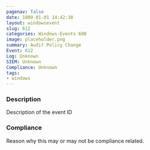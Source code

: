 ```yaml
---
pagenav: false
date: 1800-01-01 14:42:38
layout: windowsevent
slug: 612
categories: Windows-Events 600
image: placeholder.png
summary: Audit Policy Change
Event: 612
Log: Unknown
SIEM: Unknown
Compliance: Unknown
tags:
- windows
---
```


### Description

Description of the event ID

### Compliance

Reason why this may or may not be compliance related.
